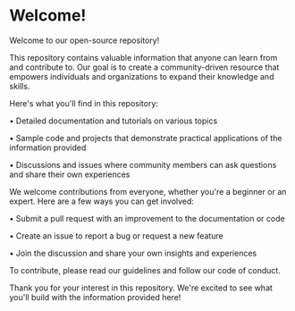 # Welcome!

Welcome to our open-source repository!

This repository contains valuable information that anyone can learn from and contribute to. Our goal is to create a community-driven resource that empowers individuals and organizations to expand their knowledge and skills.

Here's what you'll find in this repository:&#x20;

• Detailed documentation and tutorials on various topics&#x20;

• Sample code and projects that demonstrate practical applications of the information provided&#x20;

• Discussions and issues where community members can ask questions and share their own experiences

We welcome contributions from everyone, whether you're a beginner or an expert. Here are a few ways you can get involved:&#x20;

• Submit a pull request with an improvement to the documentation or code&#x20;

• Create an issue to report a bug or request a new feature&#x20;

• Join the discussion and share your own insights and experiences

To contribute, please read our guidelines and follow our code of conduct.

Thank you for your interest in this repository. We're excited to see what you'll build with the information provided here!
